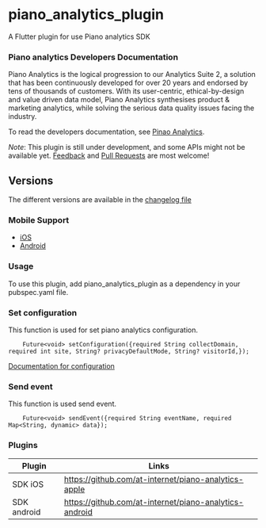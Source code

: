 # piano_analytics_plugin

A Flutter plugin for use Piano analytics SDK 

### Piano analytics Developers Documentation
Piano Analytics is the logical progression to our Analytics Suite 2, a solution that has been continuously developed for over 20 years and endorsed by tens of thousands of customers. With its user-centric, ethical-by-design and value driven data model, Piano Analytics synthesises product & marketing analytics, while solving the serious data quality issues facing the industry.

To read the developers documentation, see [Pinao Analytics](https://developers.atinternet-solutions.com/piano-analytics/).

*Note*: This plugin is still under development, and some APIs might not be available yet. [Feedback](https://github.com/flutter/flutter/issues) and [Pull Requests](https://github.com/flutter/plugins/pulls) are most welcome!

## Versions
The different versions are available in the [changelog file](./CHANGELOG.md)

### Mobile Support 
 - [iOS](https://github.com/at-internet/piano-analytics-apple)
 - [Android](https://github.com/at-internet/piano-analytics-android)

### Usage
To use this plugin, add piano_analytics_plugin as a dependency in your pubspec.yaml file.

### Set configuration

This function is used for set piano analytics configuration.

```
    Future<void> setConfiguration({required String collectDomain, required int site, String? privacyDefaultMode, String? visitorId,});
```

[Documentation for configuration](https://developers.atinternet-solutions.com/piano-analytics/data-collection/sdks/ios-swift#configuration)

### Send event
This function is used send event.

```
    Future<void> sendEvent({required String eventName, required Map<String, dynamic> data});
```

### Plugins

| Plugin      | Links |
|-------------| ------ |
| SDK iOS     | https://github.com/at-internet/piano-analytics-apple |
| SDK android | https://github.com/at-internet/piano-analytics-android |